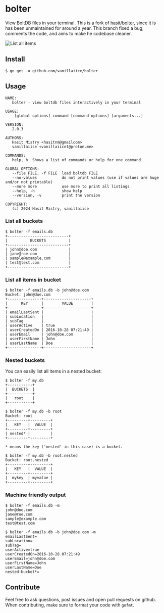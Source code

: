 # bolter

View BoltDB files in your terminal.
This is a fork of [hasit/bolter](https://github.com/hasit/bolter), since it is has been unmaintained for around a year.
This branch fixed a bug, comments the code, and aims to make he codebase cleaner.

![List all items](assets/viewbucket.gif)

## Install

```
$ go get -u github.com/vanillaiice/bolter
```

## Usage

```
NAME:
   bolter - view boltdb files interactively in your terminal

USAGE:
    [global options] command [command options] [arguments...]

VERSION:
   2.0.3

AUTHORS:
   Hasit Mistry <hasitnm@gmailcom>
   vanillaiice <vanillaiice1@proton.me>

COMMANDS:
   help, h  Shows a list of commands or help for one command

GLOBAL OPTIONS:
   --file FILE, -f FILE  load boltdb FILE
   --no-values           do not print values (use if values are huge and/or not printable)
   --more more           use more to print all listings
   --help, -h            show help
   --version, -v         print the version

COPYRIGHT:
   (c) 2024 Hasit Mistry, vanillaiice
```

### List all buckets

```
$ bolter -f emails.db
+---------------------------+
|          BUCKETS          |
+---------------------------+
| john@doe.com              |
| jane@roe.com              |
| sample@example.com        |
| test@test.com             |
+---------------------------+
```

### List all items in bucket

```
$ bolter -f emails.db -b john@doe.com
Bucket: john@doe.com
+---------------+---------------------+
|      KEY      |        VALUE        |
+---------------+---------------------+
| emailLastSent |                     |
| subLocation   |                     |
| subTag        |                     |
| userActive    | true                |
| userCreatedOn | 2016-10-28 07:21:49 |
| userEmail     | john@doe.com        |
| userFirstName | John                |
| userLastName  | Doe                 |
+---------------+---------------------+
```

### Nested buckets

You can easily list all items in a nested bucket:

```
$ bolter -f my.db
+-----------+
|  BUCKETS  |
+-----------+
|   root    |
+-----------+

$ bolter -f my.db -b root
Bucket: root
+---------+---------+
|   KEY   |  VALUE  |
+---------+---------+
| nested* |         |
+---------+---------+

* means the key ('nested' in this case) is a bucket.

$ bolter -f my.db -b root.nested
Bucket: root.nested
+---------+---------+
|   KEY   |  VALUE  |
+---------+---------+
|  mykey  | myvalue |
+---------+---------+
```

### Machine friendly output

```
$ bolter -f emails.db -m
john@doe.com
jane@roe.com
sample@example.com
test@test.com

$ bolter -f emails.db -b john@doe.com -m
emailLastSent=
subLocation=
subTag=
userActive=true
userCreatedOn=2016-10-28 07:21:49
userEmail=john@doe.com
userFirstName=John
userLastName=Doe
nested-bucket*=
```

## Contribute

Feel free to ask questions, post issues and open pull requests on github.
When contributing, make sure to format your code with `gofmt`.
